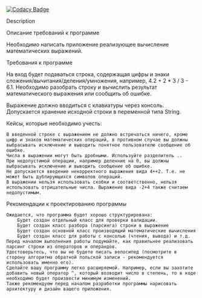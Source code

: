 
[![Codacy Badge](https://api.codacy.com/project/badge/Grade/5c20f8eaefeb43bc8f4c7a51e07b7399)](https://app.codacy.com/manual/AlexeyKorban/calculator?utm_source=github.com&utm_medium=referral&utm_content=AlexeyKorban/calculator&utm_campaign=Badge_Grade_Dashboard)

Description

Описание требований к программе

Необходимо написать приложение реализующее вычисление математических выражений.

Требования к программе

На вход будет подаваться строка, содержащая цифры и знаки сложения/вычитания/деления/умножения, например, 4.2 + 2 * 3 / 3 - 6.1.
Необходимо разобрать строку и вычислить результат математического выражения или сообщить об ошибке.

Выражение должно вводиться с клавиатуры через консоль.
Допускается хранение исходной строки в переменной типа String.

Кейсы, которые необходимо учесть:

    В введенной строке с выражением не должно встречаться ничего, кроме цифр и знаков математических операций, в противном случае вы должны выбрасывать исключение и выводить понятное пользователю сообщение об ошибке.
    Числа в выражении могут быть дробными. Используйте разделитель ..
    При недопустимой операции, например деленние на 0, вы должны выбрасывать исключение и выводить сообщение об ошибке.
    Не допускается введение некорректного выражения вида 4++2. Т.е. не может быть дублирующихся символов операций.
    В выражении нельзя использовать скобки и соответственно, нельзя использовать отрицательные числа. Выражение вида -2+4 также считаем недопустимым.

Рекомендации к проектированию программы

    Ожидается, что программа будет хорошо структурирована:
        Будет создан отдельный класс для проверки валидации.
        Будет создан класс разбора (парсинга) строки в выражение
        Будет создан основной класс производящий математические вычисления
        Будет создан класс для работы с консолью (чтения, вывода) и т.д.
    Перед началом выполнения работы подумайте, как правильнее реализовать парсинг строки из операторов и операндов.
    Удостоверьтесь, что вы не будете писать велосипед (посмотрите в сторону алгоритма обратной польской записи - рекомендуется использовать именно его).
    Сделайте вашу программу легко расширяемой. Например, если вы захотите добавить новый оператор ^, который возводит число в степень, то в коде необходимо будет произвести минимум изменений.
    Также рекомендуем перед началом разработки программы нарисовать архитектуру и дизайн вашего приложения.

